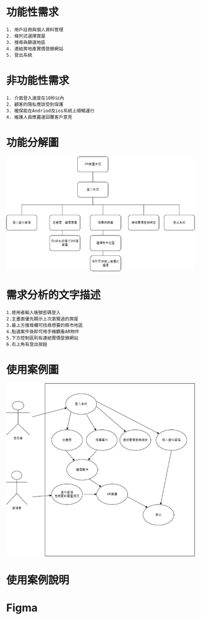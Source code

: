 # 功能性需求
```
1. 用戶註冊與個人資料管理
2. 條列式選擇賞屋
3. 搜尋與篩選地區
4. 連結房地產實價登錄網站
5. 登出系統
```
# 非功能性需求
```
1. 介面登入速度在10秒以內
2. 顧客的隱私應該受到保護
3. 確保能在Andriod及ios系統上順暢運行
4. 維護人員應盡速回覆客戶意見
```
# 功能分解圖
![process](process.png "功能分解圖")
# 需求分析的文字描述
```
1.使用者輸入帳號密碼登入
2.主畫面優先顯示上次瀏覽過的房屋
3.最上方搜尋欄可找尋想要的縣市地區
4.點選案件後即可用手機觀看AR物件
5.下方控制區則有連結實價登錄網站
6.右上角有登出按鈕
```
# 使用案例圖
![USE](case.drawio.png "使用案例圖")
# 使用案例說明

# Figma
